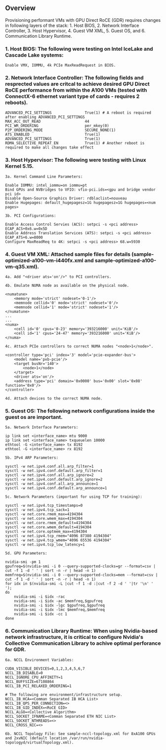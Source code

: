 ## Overview

Provisioning performant VMs with GPU Direct RoCE (GDR) requires changes in following layers of the stack: 1. Host BIOS, 2. Network Interface Controller, 3. Host Hypervisor, 4. Guest VM XML, 5. Guest OS, and 6. Communication Library Runtime.


### 1. Host BIOS: The following were testing on Intel IceLake and Cascade Lake systems:
```
Enable VMX, IOMMU, 4k PCIe MaxReadRequest in BIOS.
```

### 2. Network Interface Controller: The following fields and resprected values are critcal to achieve desired GPU Direct RoCE performance from within the A100 VMs (tested with ConnectX-6 ethernet variant type of cards - requires 2 reboots).
```
ADVANCED_PCI_SETTINGS               True(1) # A reboot is required after enabling ADVANCED_PCI_SETTINGS
MAX_ACC_OUT_READ                    44
PCI_WR_ORDERING                     per_mkey(0)
P2P_ORDERING_MODE                   SECURE_NONE(1)
ATS_ENABLED                         True(1)
ADVANCED_PCI_SETTINGS               True(1)
RDMA_SELECTIVE_REPEAT_EN            True(1)	# Another reboot is required to make all changes take effect
```

### 3. Host Hypervisor: The following were testing with Linux Kernel 5.15.
```
3a. Kernel Command Line Parameters:

Enable IOMMU: intel_iommu=on iommu=pt
Bind GPUs and NVBridges to VFIO: vfio-pci.ids=<gpu and bridge vendor pci id>
Disable Open-Source Graphics Driver: rdblaclist=nouveau
Enable Hugepages: default_hugepagesz=1G hugepagesz=1G hugepages=<num pages>

3b. PCI Configurations:

Enable Access Control Servies (ACS): setpci -s <pci address> ECAP_ACS+0x6.w=0x5D
Enable Address Translation Services (ATS): setpci -s <pci address> ECAP_ATS+6.w=8000
Configure MaxReadReq to 4K: setpci -s <pci address> 68.w=5930
```
	
### 4. Guest VM XML: Attached sample files for details (sample-optimized-a100-vm-i440fx.xml and sample-optimized-a100-vm-q35.xml).
```
4a. Add "<driver ats='on'/>" to PCI controllers.

4b. Emulate NUMA node as available on the physical node.

<numatune>
	<memory mode='strict' nodeset='0-1'/>
	<memnode cellid='0' mode='strict' nodeset='0'/>
	<memnode cellid='1' mode='strict' nodeset='1'/>
</numatune>
...
...
<numa>
	<cell id='0' cpus='0-23' memory='393216000' unit='KiB'/>
	<cell id='1' cpus='24-47' memory='393216000' unit='KiB'/>
</numa>

4c. Attach PCIe controllers to correct NUMA nodes "<node>1</node>".

<controller type='pci' index='3' model='pcie-expander-bus'>
	<model name='pxb-pcie'/>
	<target busNr='140'>
		<node>1</node>
	</target>
	<driver ats='on'/>
	<address type='pci' domain='0x0000' bus='0x00' slot='0x08' function='0x0'/>
</controller>

4d. Attach devices to the correct NUMA node.
```

### 5. Guest OS: The following network configurations inside the guest os are important.
```
5a. Network Interface Parameters:

ip link set <interface_name> mtu 9000
ip link set <interface_name> txqueuelen 10000
ethtool -G <interface_name> tx 8192
ethtool -G <interface_name> rx 8192

5b. IPv4 ARP Parameters:

sysctl -w net.ipv4.conf.all.arp_filter=1
sysctl -w net.ipv4.conf.default.arp_filter=1
sysctl -w net.ipv4.conf.all.arp_ignore=2
sysctl -w net.ipv4.conf.default.arp_ignore=2
sysctl -w net.ipv4.conf.all.arp_announce=1
sysctl -w net.ipv4.conf.default.arp_announce=1

5c. Network Parameters (important for using TCP for training):

sysctl -w net.ipv4.tcp_timestamps=0
sysctl -w net.ipv4.tcp_sack=1
sysctl -w net.core.rmem_max=4194304
sysctl -w net.core.wmem_max=4194304 
sysctl -w net.core.rmem_default=4194304
sysctl -w net.core.wmem_default=4194304
sysctl -w net.core.optmem_max=4194304
sysctl -w net.ipv4.tcp_rmem="4096 87380 4194304"
sysctl -w net.ipv4.tcp_wmem="4096 65536 4194304"
sysctl -w net.ipv4.tcp_low_latency=1

5d. GPU Parameters:

nvidia-smi -pm 1 
gpufreq=$(nvidia-smi -i 0 --query-supported-clocks=gr --format=csv | cut -f 1 -d ' ' | sort -n -r | head -n 1)
memfreq=$(nvidia-smi -i 0 --query-supported-clocks=mem --format=csv | cut -f 1 -d ' ' | sort -n -r | head -n 1)
for idx in $(nvidia-smi -L |cut -f 1 -d :|cut -f 2 -d ' '|tr '\n' ' ');
do
	nvidia-smi -i $idx -rac 
	nvidia-smi -i $idx -ac $memfreq,$gpufreq 
	nvidia-smi -i $idx -lgc $gpufreq,$gpufreq 
	nvidia-smi -i $idx -lmc $memfreq,$memfreq 
	nvidia-smi -i $idx -cc 1 
done
```

### 6. Communication Library Runtime: When using Nvidia-based network infrastructure, it is critical to configure Nvidia's Collective Communication Library to achive optimal perforance for GDR.
```
6a. NCCL Environment Variables:

CUDA_VISIBLE_DEVICES=0,1,2,3,4,5,6,7
NCCL_IB_DISABLE=0
NCCL_IGNORE_CPU_AFFINITY=1
NCCL_BUFFSIZE=67108864 
NCCL_IB_PCI_RELAXED_ORDERING=1

# The following are environment/infrastructure setup.
NCCL_IB_HCA=<Comman Separated IB HCA List>
NCCL_IB_QPS_PER_CONNECTION=<>
NCCL_IB_GID_INDEX=<RoCE GID>
NCCL_ALGO=<Collective Algorithm>
NCCL_SOCKET_IFNAME=<Comman Separated ETH NIC List>
NCCL_SOCKET_NTHREADS=<>
NCCL_CROSS_NIC=<>

6b. NCCL Topology File: See sample-nccl-topology.xml for 8xA100 GPUs and 2xvNIC (default location /var/run/nvidia-topologyd/virtualTopology.xml).
```
